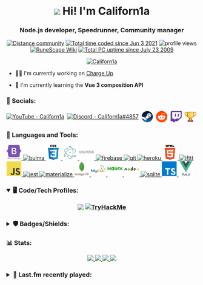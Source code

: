 <h1 align="center"><img src=https://i.imgur.com/DNxT5UI.png"> Hi! I'm Californ1a</h1>
<h3 align="center">Node.js developer, Speedrunner, Community manager</h3>

<p align="center"><a href="https://discord.gg/distance"><img src="https://img.shields.io/discord/83078957620002816?labelColor=303135&label=Discord&color=6577e6&logo=discord&logoColor=fff&style=for-the-badge" title="Distance community" /></a> <a href="https://wakatime.com/@8dac3e81-c603-4e79-aa1d-f9ab4017d7dc"><img src="https://wakatime.com/badge/user/8dac3e81-c603-4e79-aa1d-f9ab4017d7dc.svg?style=for-the-badge&color=2c2d32" title="Total time coded since Jun 3 2021" height=28 /></a> <img src="https://komarev.com/ghpvc/?username=californ1a&style=for-the-badge" alt="profile views" height=28 /> <a href="https://rs.wiki/User:Californ1a"><img src="https://img.shields.io/badge/dynamic/json?labelColor=115883&label=RSW%20Edits&color=438ab5&query=%24.query.users%5B0%5D.editcount&url=https%3A%2F%2Frunescape.wiki%2Fapi.php%3Faction%3Dquery%26format%3Djson%26list%3Dusers%26usprop%3Deditcount%26ususers%3DCaliforn1a&style=for-the-badge&logo=data%3Aimage%2Fpng%3Bbase64%2CiVBORw0KGgoAAAANSUhEUgAAAG8AAABvCAMAAADVG25SAAAAq1BMVEUAAAD%2F%2F%2F%2F%2F%2F%2F%2F%2F%2F%2F%2F%2F%2F%2F%2F%2F%2F%2F%2F%2F%2F%2F%2F%2F%2F%2F%2F%2F%2F%2F%2F%2F%2F%2F%2F%2F%2F%2F%2F%2F%2F%2F%2F%2F%2F%2F%2F%2F%2F%2F%2F%2F%2F%2F%2F%2F%2F%2F%2F%2F%2F%2F%2F%2F%2F%2F%2F%2F%2F%2F%2F%2F%2F%2F%2F%2F%2F%2F%2F%2F%2F%2F%2F%2F%2F%2F%2F%2F%2F%2F%2F%2F%2F%2F%2F%2F%2F%2F%2F%2F%2F%2F%2F%2F%2F%2F%2F%2F%2F%2F%2F%2F%2F%2F%2F%2F%2F%2F%2F%2F%2F%2F%2F%2F%2F%2F%2F%2F%2F%2F%2F%2F%2F%2F%2F%2F%2F%2F%2F%2F%2F%2F%2F%2F%2F%2F%2F%2F%2F%2F%2F%2F%2F%2F%2F%2F%2F%2F%2F%2F%2F%2F%2F%2F%2F%2F%2F%2F%2F%2F%2F%2F%2F%2F%2F%2F%2F%2F%2F%2F%2F%2F%2F%2F%2F%2F%2F%2F%2F%2F%2F%2F%2F%2F%2F%2F%2F%2F%2F%2F%2F%2F%2F%2F%2F%2F%2F%2F%2F%2F%2F%2F%2F%2F%2F%2F%2F%2F%2F%2F%2F%2F%2FNr6iZAAAAOHRSTlMAv%2FlhPgXa4UDMNptKRZdu7Tr18U4LdVYlGA6viWhbUhwS0aqfXiDq1ccttZGEpboxKQjn3n9848BH%2FHYAAAYoSURBVHjavZmHeuo4EEZ%2FDHKA0Hvvvbckev8n2xVeM9aODVKKzy1JHH8%2BKoM0IyOaVnM4QmzUp1JKZ4e4mMo7DcTDxfF8GcSDqHi%2BCWLi6PmmiInFUum%2BRoiLnfJ9IDbela%2BH2DgoXwGx0VW%2BAxBrgG4RG2vlSyA2JrEsL8RN%2BVzExlL5loiNivJVEBvyjkBM1D3fGDHR9nwLxMTC820QExvPV%2F7DEdzvCrPDtHtMrDMr9%2Br5lu4qs04ct9PDrLDrnfF7jFz5klIaLxHl%2BWeh0Pto9Ae19MhOx3AGL2TzaUkGqa7fi%2Fl2iO4mzWgAuBTbCKPTuMpQuuzWvlS4HkupUXU9qvchBVCQpSY485KMIBOaPjhzeNRnMsDR78xoJeXyBDTV1dkFOu3uo32HYmrTOjV7b9wXEC5T2ubu4woar%2BNbC8hWpGKtj2nry4%2BpYh0%2B%2BQnzEQLEgHx9%2FR6cl35DgsKNP3MrvRkNsyy9Rr4aNE40uRnqyKLk964NnaZj4suRL6fHVUUSM%2Fgk%2BGj4FE18efkgDzbOrO%2FFR6jUweja%2BdLaaDqab4I7nUen1%2BC07HwpBPmUD6jzSekzRQhTK18ZGhnN967PXnj%2BX%2FuJr6z5XAAYywcFhDC28mXZ6ARwhN6ECcLI%2FMSXlUE6AIaSyIU%2BrfADHybPfG4dZpj7epKoAECKbT3W5CJ9encmlMr5FH7bl2IPL2nC2R%2F6clQKE8fxX%2FmuAoqm1Hk7wZIa8%2FG20PGF%2BJI6leQv%2Bj4oPRwH9gedWQc2DJ%2F4tnzrFxMmvJV%2FyVevSoVe3GcdydhdYEwz0kdjt2xr%2BSTHLf%2BC7%2BLHhpNiqw6jJ2BGMtL3SE2HPIw4mRZM2JR0Hx9NZ85TdEdyKjW8pnWV4b7xzNcNwTm5MoQiXjF6kwTt76PhwXlel9V3juR8GE8e%2BfbddaDPkwUiOCckp48X9JjvVJUB1mNEMrhKRg4vmLLxTGkjlRCIZFxgvq8OnnNJ6D6WePbwhNxSEmZ78IDnu%2FrMpPCEEZvFjb1vpE3hrf50fLpSZ2fvQ99miN6lxlIY%2B9K86DI5CdrySsrW19JidCXwjPrELMDIx%2Bu%2FvQzyCUZ0Hr79jq%2BuLXSVlsUUZvCUeagPQ5s2b1ghZe3DURMO8ZQMr4RtfWdHyzPreEZBEgljX469NSP2eEaRJ%2FnWvo62NjotU1%2FDzkckjUKGZTQpY1%2BNR4Hh1hZYREvi276T5nMFohBV4%2BUFSebTQsZoYtKBeV4Y%2B%2FiHrKOvMlmDFbsHOx9vOFFNvezeW%2F1HPjQ0oVNECJ0V3ZCFha8ZFenE8cyDJbDyJfEzH69OnGkaGvWpeYJt4kOxInVK089mvpyqjQFgMaGmGPROy1UGCOWckSGsygBEgxrzVYYJxdejL%2FZV%2BT%2BqnwLAcBXIyzowomGS%2FXeKrpZFN8YAmoGhnJ1hyKfhdOcK%2Fyknu5oARPLRgmu334Yxe%2BOdBJdWebPo4M5pkOwX%2B8lmblOHFYXgnhoD3WAiHQNr8nURA7dgphMDzv8zx0HyX8bw6Puhoi7Ogbb6eo%2FG5r%2FflHEnpy5m%2F%2Fsmh6e0JOHQhBb9HX4YOCncAulHhqK2xnc68bupRiReD1JNBlg8MusjvS%2BhjH0Q6jtX1Zp6hpmvwd7ZXEqqq537ox5JxlXt7%2FUw39hVt6dh6DvIAEXqS9P%2FZeZRAR3AfH4uMYep742ff6f8h7ccPw%2Fc%2B98w354WChPfQt9jqA1VAcweL95WXmLJfU2%2FbYa%2BudTo0Jaex8LxE92Ft%2Fpw36aiDMLc15AaLSrndveVVSnXKHoW5uuqxcIdw9x3WenzR%2B%2BN3kaOlE5OCfMJ9TO4T1FtwczHj6Or7WCvE%2FcGqE5m1D097vOoMZ%2F1%2FjeiImzk0LlR%2BHhWN1Y%2BMQk59kjQ%2BO4odHm8nFS83MY2PmwcXk4nqfZoV%2BhIhPm8GxPCxodPvvt17pL3QMK7CPehQDea%2BsQ9v6wsEGBKpdW4Sm%2FbuU%2BsaSE08NFRxJ5tG4VARPWjfBgtVdPyNj40WCElStIZAX4HnXGkD2nV2lLLxoe1bLK0rRCokbYI99GnddWx8bXY6UPZGVH0lAZRPjoD39r4INiVFIhsHfb8A2fN4m9CHP%2F0AAAAAElFTkSuQmCC" title="RuneScape Wiki" /></a> <a href="https://whatpulse.org/Californ1a" target="_blank"><img src="https://img.shields.io/badge/dynamic/json?label=Total%20Uptime&labelColor=343b47&color=222222&query=%24.UptimeLong&url=https%3A%2F%2Fapi.whatpulse.org%2Fuser.php%3Fuser%3DCaliforn1a%26format%3Djson%26formatted%3Dtrue&style=for-the-badge" title="Total PC uptime since July 23 2009" /></a> </p>

<p align="center"><a href="https://github.com/ryo-ma/github-profile-trophy"><img src="https://github-profile-trophy.vercel.app/?username=Californ1a&theme=gitdimmed&rank=-C&no-frame=true&column=7" alt="Californ1a" /></a></p>

- 👨‍💻 I'm currently working on [Charge Up](https://github.com/Californ1a/chargeup)

- 🌱 I'm currently learning the **Vue 3 composition API**

<h3 align="left">💬 Socials:</h3>
<p align="left">
<a href="https://www.youtube.com/Californ1a" target="blank"><img align="center" src="https://raw.githubusercontent.com/rahuldkjain/github-profile-readme-generator/master/src/images/icons/Social/youtube.svg" alt="YouTube - Californ1a" height="30" width="30" /></a>&nbsp;
<a href="https://discord.com/users/83264808022970368" target="blank"><img align="center" src="https://raw.githubusercontent.com/rahuldkjain/github-profile-readme-generator/master/src/images/icons/Social/discord.svg" alt="Discord - Californ1a#4857" height="30" width="30" /></a>&nbsp;
<a href="" target="_blank"><img align="center" src="./social-icons/Steam_icon_logo.svg" alt="Steam - Californ1a" height="30" width="30" /></a>&nbsp;
<a href="" target="_blank"><img align="center" src="./social-icons/reddit-logo.png" alt="Reddit - Californ1a" height="30" width="30" /></a>&nbsp;
<a href="" target="_blank"><img align="center" src="./social-icons/Twitch_icon_2012.svg" alt="Twitch - Californ1a" height="30" width="30" /></a>&nbsp;
<a href="" target="_blank"><img align="center" src="./social-icons/src.png" alt="Speedrun.com - Californ1a" height=30" width="30" /></a>
</p>

<h3 align="left">🔨 Languages and Tools:</h3>
<p align="left"> <a href="https://getbootstrap.com" target="_blank" rel="noreferrer"> <img src="https://raw.githubusercontent.com/devicons/devicon/master/icons/bootstrap/bootstrap-plain-wordmark.svg" alt="bootstrap" width="40" height="40"/> </a> <a href="https://bulma.io/" target="_blank" rel="noreferrer"> <img src="https://raw.githubusercontent.com/gilbarbara/logos/804dc257b59e144eaca5bc6ffd16949752c6f789/logos/bulma.svg" alt="bulma" width="40" height="40"/> </a> <a href="https://www.w3schools.com/css/" target="_blank" rel="noreferrer"> <img src="https://raw.githubusercontent.com/devicons/devicon/master/icons/css3/css3-original-wordmark.svg" alt="css3" width="40" height="40"/> </a> <a href="https://www.electronjs.org" target="_blank" rel="noreferrer"> <img src="https://raw.githubusercontent.com/devicons/devicon/master/icons/electron/electron-original.svg" alt="electron" width="40" height="40"/> </a> <a href="https://expressjs.com" target="_blank" rel="noreferrer"> <img src="https://raw.githubusercontent.com/devicons/devicon/master/icons/express/express-original-wordmark.svg" alt="express" width="40" height="40"/> </a> <a href="https://firebase.google.com/" target="_blank" rel="noreferrer"> <img src="https://www.vectorlogo.zone/logos/firebase/firebase-icon.svg" alt="firebase" width="40" height="40"/> </a> <a href="https://git-scm.com/" target="_blank" rel="noreferrer"> <img src="https://www.vectorlogo.zone/logos/git-scm/git-scm-icon.svg" alt="git" width="40" height="40"/> </a> <a href="https://heroku.com" target="_blank" rel="noreferrer"> <img src="https://www.vectorlogo.zone/logos/heroku/heroku-icon.svg" alt="heroku" width="40" height="40"/> </a> <a href="https://www.w3.org/html/" target="_blank" rel="noreferrer"> <img src="https://raw.githubusercontent.com/devicons/devicon/master/icons/html5/html5-original-wordmark.svg" alt="html5" width="40" height="40"/> </a> <a href="https://ifttt.com/" target="_blank" rel="noreferrer"> <img src="https://www.vectorlogo.zone/logos/ifttt/ifttt-ar21.svg" alt="ifttt" width="40" height="40"/> </a> <a href="https://developer.mozilla.org/en-US/docs/Web/JavaScript" target="_blank" rel="noreferrer"> <img src="https://raw.githubusercontent.com/devicons/devicon/master/icons/javascript/javascript-original.svg" alt="javascript" width="40" height="40"/> </a> <a href="https://jestjs.io" target="_blank" rel="noreferrer"> <img src="https://www.vectorlogo.zone/logos/jestjsio/jestjsio-icon.svg" alt="jest" width="40" height="40"/> </a> <a href="https://materializecss.com/" target="_blank" rel="noreferrer"> <img src="https://raw.githubusercontent.com/prplx/svg-logos/5585531d45d294869c4eaab4d7cf2e9c167710a9/svg/materialize.svg" alt="materialize" width="40" height="40"/> </a> <a href="https://www.mongodb.com/" target="_blank" rel="noreferrer"> <img src="https://raw.githubusercontent.com/devicons/devicon/master/icons/mongodb/mongodb-original-wordmark.svg" alt="mongodb" width="40" height="40"/> </a> <a href="https://www.mysql.com/" target="_blank" rel="noreferrer"> <img src="https://raw.githubusercontent.com/devicons/devicon/master/icons/mysql/mysql-original-wordmark.svg" alt="mysql" width="40" height="40"/> </a> <a href="https://www.nginx.com" target="_blank" rel="noreferrer"> <img src="https://raw.githubusercontent.com/devicons/devicon/master/icons/nginx/nginx-original.svg" alt="nginx" width="40" height="40"/> </a> <a href="https://nodejs.org" target="_blank" rel="noreferrer"> <img src="https://raw.githubusercontent.com/devicons/devicon/master/icons/nodejs/nodejs-original-wordmark.svg" alt="nodejs" width="40" height="40"/> </a> <a href="https://www.sqlite.org/" target="_blank" rel="noreferrer"> <img src="https://www.vectorlogo.zone/logos/sqlite/sqlite-icon.svg" alt="sqlite" width="40" height="40"/> </a> <a href="https://www.typescriptlang.org/" target="_blank" rel="noreferrer"> <img src="https://raw.githubusercontent.com/devicons/devicon/master/icons/typescript/typescript-original.svg" alt="typescript" width="40" height="40"/> </a> <a href="https://vuejs.org/" target="_blank" rel="noreferrer"> <img src="https://raw.githubusercontent.com/devicons/devicon/master/icons/vuejs/vuejs-original-wordmark.svg" alt="vuejs" width="40" height="40"/> </a> </p>

<h3><details open>
	<summary>🖥 Code/Tech Profiles:</summary>
	<p align="center">
		<a href="https://www.codewars.com/users/Californ1a" target="_blank"><img align="center" src="https://www.codewars.com/users/Californ1a/badges/large" /></a>
		<a href="https://tryhackme.com/p/Californ1a" target="_blank"><img align="center" src="https://tryhackme-badges.s3.amazonaws.com/Californ1a.png" alt="TryHackMe"></a>
	</p>
</details></h3>

<h3><details align="left">
	<summary>🛡 Badges/Shields:</summary><p align="center"><br />
	<img src="https://img.shields.io/badge/Visual%20Studio%20Code-0078d7.svg?style=for-the-badge&logo=visual-studio-code&logoColor=white" />
	<img src="https://img.shields.io/badge/Firebase-039BE5?style=for-the-badge&logo=Firebase&logoColor=white" />
	<img src="https://img.shields.io/badge/MongoDB-%234ea94b.svg?style=for-the-badge&logo=mongodb&logoColor=white" />
	<img src="https://img.shields.io/badge/mysql-%2300f.svg?style=for-the-badge&logo=mysql&logoColor=white" />
	<img src="https://img.shields.io/badge/sqlite-%2307405e.svg?style=for-the-badge&logo=sqlite&logoColor=white" />
	<img src="https://img.shields.io/badge/Reddit-%23FF4500.svg?style=for-the-badge&logo=Reddit&logoColor=white" />
	<img src="https://img.shields.io/badge/Codewars-B1361E?style=for-the-badge&logo=codewars&logoColor=grey" />
	<img src="https://img.shields.io/badge/Freecodecamp-%23123.svg?&style=for-the-badge&logo=freecodecamp&logoColor=green" />
	<img src="https://img.shields.io/badge/bootstrap-%23563D7C.svg?style=for-the-badge&logo=bootstrap&logoColor=white" />
	<img src="https://img.shields.io/badge/Buefy-7957D5?style=for-the-badge&logo=buefy&logoColor=48289E" />
	<img src="https://img.shields.io/badge/bulma-00D0B1?style=for-the-badge&logo=bulma&logoColor=white" />
	<img src="https://img.shields.io/badge/Electron-191970?style=for-the-badge&logo=Electron&logoColor=white" />
	<img src="https://img.shields.io/badge/express.js-%23404d59.svg?style=for-the-badge&logo=express&logoColor=%2361DAFB" />
	<img src="https://img.shields.io/badge/Insomnia-black?style=for-the-badge&logo=insomnia&logoColor=5849BE" />
	<img src="https://img.shields.io/badge/NPM-%23000000.svg?style=for-the-badge&logo=npm&logoColor=white" />
	<img src="https://img.shields.io/badge/node.js-6DA55F?style=for-the-badge&logo=node.js&logoColor=white" />
	<img src="https://img.shields.io/badge/p5.js-ED225D?style=for-the-badge&logo=p5.js&logoColor=FFFFFF" />
	<img src="https://img.shields.io/badge/vuejs-%2335495e.svg?style=for-the-badge&logo=vuedotjs&logoColor=%234FC08D" />
	<img src="https://img.shields.io/badge/battle.net-%2300AEFF.svg?style=for-the-badge&logo=battle.net&logoColor=white" />
	<img src="https://img.shields.io/badge/HumbleBundle-%23494F5C.svg?style=for-the-badge&logo=HumbleBundle&logoColor=white" />
	<img src="https://img.shields.io/badge/steam-%23000000.svg?style=for-the-badge&logo=steam&logoColor=white" />
	<img src="https://img.shields.io/badge/Gamecube-6A5FBB?style=for-the-badge&logo=nintendo-gamecube&logoColor=white" />
	<img src="https://img.shields.io/badge/firebase-%23039BE5.svg?style=for-the-badge&logo=firebase" />
	<img src="https://img.shields.io/badge/heroku-%23430098.svg?style=for-the-badge&logo=heroku&logoColor=white" />
	<img src="https://img.shields.io/badge/Notepad++-90E59A.svg?style=for-the-badge&logo=notepad%2b%2b&logoColor=black" />
	<img src="https://img.shields.io/badge/css3-%231572B6.svg?style=for-the-badge&logo=css3&logoColor=white" />
	<img src="https://img.shields.io/badge/html5-%23E34F26.svg?style=for-the-badge&logo=html5&logoColor=white" />
	<img src="https://img.shields.io/badge/javascript-%23323330.svg?style=for-the-badge&logo=javascript&logoColor=%23F7DF1E" />
	<img src="https://img.shields.io/badge/markdown-%23000000.svg?style=for-the-badge&logo=markdown&logoColor=white" />
	<img src="https://img.shields.io/badge/typescript-%23007ACC.svg?style=for-the-badge&logo=typescript&logoColor=white" />
	<img src="https://img.shields.io/badge/Windows%20Terminalt-%234D4D4D.svg?style=for-the-badge&logo=windows-terminal&logoColor=white" />
	<img src="https://img.shields.io/badge/YouTube_Music-FF0000?style=for-the-badge&logo=youtube-music&logoColor=white" />
	<img src="https://img.shields.io/badge/Kali-268BEE?style=for-the-badge&logo=kalilinux&logoColor=white" />
	<img src="https://img.shields.io/badge/Ubuntu-E95420?style=for-the-badge&logo=ubuntu&logoColor=white" />
	<img src="https://img.shields.io/badge/Windows-0078D6?style=for-the-badge&logo=windows&logoColor=white" />
	<img src="https://img.shields.io/badge/ESLint-4B3263?style=for-the-badge&logo=eslint&logoColor=white" />
	<img src="https://img.shields.io/badge/plex-%23E5A00D.svg?style=for-the-badge&logo=plex&logoColor=white" />
	<img src="https://img.shields.io/badge/Discord-%237289DA.svg?style=for-the-badge&logo=discord&logoColor=white" />
	<img src="https://img.shields.io/badge/Reddit-FF4500?style=for-the-badge&logo=reddit&logoColor=white" />
	<img src="https://img.shields.io/badge/Twitch-%239146FF.svg?style=for-the-badge&logo=Twitch&logoColor=white" />
	<img src="https://img.shields.io/badge/YouTube-%23FF0000.svg?style=for-the-badge&logo=YouTube&logoColor=white" />
	<img src="https://img.shields.io/badge/Crunchyroll-F47521?style=for-the-badge&logo=crunchyroll&logoColor=white" />
	<img src="https://img.shields.io/badge/Twitch-9347FF?style=for-the-badge&logo=twitch&logoColor=white" />
	<img src="https://img.shields.io/badge/-jest-%23C21325?style=for-the-badge&logo=jest&logoColor=white" />
	<img src="https://img.shields.io/badge/git-%23F05033.svg?style=for-the-badge&logo=git&logoColor=white" />
	<img src="https://img.shields.io/badge/github-%23121011.svg?style=for-the-badge&logo=github&logoColor=white" /></p>
</details></h3>

<h3>📊 Stats:</h3>
<p align="center">
	<a href="https://github.com/anuraghazra/github-readme-stats">
		<img src="https://github-readme-stats.vercel.app/api?username=californ1a&show_icons=true&theme=vision-friendly-dark&locale=en&bg_color=333333&icon_color=00C8FF&hide_border=true&text_color=eeeeee&include_all_commits=true" width=449 />
	</a>
	<a href="https://github.com/anuraghazra/github-readme-stats">
		<img src="https://github-readme-stats.vercel.app/api/top-langs/?username=Californ1a&layout=compact&theme=vision-friendly-dark&hide_border=true&bg_color=333&langs_count=6" width=377 />
	</a>
	<a href="https://github.com/anuraghazra/github-readme-stats">
		<img src="https://github-readme-stats.vercel.app/api/wakatime?username=Californ1a&theme=vision-friendly-dark&bg_color=333&hide_border=true&text_color=eeeeee&langs_count=5" width=412 />
	</a>
	<a href="https://git.io/streak-stats">
		<img src="https://github-readme-streak-stats.herokuapp.com/?user=Californ1a&theme=vision-friendly-dark&date_format=j%20M%5B%20Y%5D&currStreakNum=00C8FF&currStreakLabel=00C8FF&background=333333&hide_border=true" width=411 />
	</a>
</p>

<h3><details>
	<summary>🎵 Last.fm recently played:</summary>
	<p align="left">
		<a href="https://lastfmstats.com/user/californ1a/charts">
			<img src="https://lastfm-recently-played.vercel.app/api?user=Californ1a&loved=true&loved_style=4" />
		</a>
	</p>
</details></h3>
